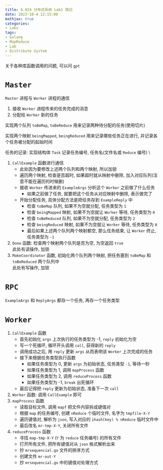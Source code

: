 ```yaml
---
title: 6.824 分布式系统 Lab1 简记
date: 2023-10-4 12:15:00
mathjax: true
categories:
- Labs
tags: 
- Golang
- MapReduce
- Lab
- Distribute System
---
```


关于各种库函数调用的问题, 可以问 `gpt`

# `Master` 

`Master` 进程与 `Worker` 进程的通信
1. 接收 `Worker` 进程传来的任务完成的消息
2. 分配给 `Worker` 新的任务

实现两个队列 `toBeMap`, `toBeReduce` 用来记录两种待分配的任务(使用切片) 

实现两个映射 `beingMapped`, `beingReduced` 用来记录哪些任务正在进行, 并记录各个任务被分配的起始时间

任务的记录: 实现结构体 `Task` 记录任务编号, 任务名(文件名或 `Reduce` 编号) \

1. `CallExample` 函数进行通信
    - 此处因为要修改上述两个队列和两个映射, 所以加锁
    - 遍历两个映射, 检查是否超时, 如果超时就从映射中删除, 加入对应队列(注意不能在遍历的时候删)
    - 接收 `Worker` 传进来的 `ExampleArgs` 分析这个 `Worker` 之前做了什么任务
        - 如果之前做了任务, 就要把这个任务从对应映射中删除, 表示做完了
    - 开始分配任务, 具体分配方法是把任务存到 `ExampleReply` 中
        - 检查 `toBeMap` 队列, 如果不为空就分配, 任务类型为 `1` 
        - 检查 `beingMapped` 映射, 如果不为空就让 `Worker` 等待, 任务类型为 `0`
        - 检查 `toBeReduced` 队列, 如果不为空就分配, 任务类型为 `2`
        - 检查 `beingReduced` 映射, 如果不为空就让 `Worker` 等待, 任务类型为 `0`
        - 最后如果上述两个队列两个映射都空, 那么任务结束, 让 `Worker` 终止, 任务类型为 `-1`
2. `Done` 函数: 检查两个映射两个队列是否为空, 为空返回 `true` \
    此处有读操作, 加锁
3. `MakeCoordinator` 函数, 初始化两个队列两个映射, 把任务塞到  `toBeMap` 和 `toBeReduced` 两个队列中 \
此处有写操作, 加锁

# `RPC` 

`ExampleArgs` 和 `ReplyArgs` 都存一个任务, 再存一个任务类型

# `Worker` 

1. `CallExample` 函数
    - 首先初始化 `args` 上次执行的任务类型为 -1,  `reply` 初始化为空 
    - 写一个死循环, 循环开头调用 `call`, 获得新的 `reply`
    - 调用成功之后, 用 `reply` 更新 `args` 从而表明该 `Worker` 上次完成的任务
    - 接下来根据任务类型执行函数
        - 如果任务类型为 0, 更新 `args` 为初始状态, 任务类型 `-1`, 等待一秒
        - 如果任务类型为 1, 调用 `mapProcess` 函数
        - 如果任务类型为 2, 调用 `reduceProcess` 函数
        - 如果任务类型为 -1, `break` 出死循环
    - 最后记得把 `reply` 更新为初始状态, 准备下一次 `call`
2. `Worker` 函数: 调用 `CallExample` 即可
3. `mapProcess` 函数
    - 读取目标文件, 调用 `mapf` 把文件内容拆成键值对
    - 根据 `map` 的任务编号, 创建 `nReduce` 个临时文件, 名字为 `tmpfile-X-Y`
    - 遍历键值对, 解析为 `json`, 写入对应的 `ihash(key) % nReduce` 临时文件中
    - 最后改名 `mr-tmp-X-Y`, 关闭所有文件
4. `reduceProcess` 函数
    - 寻找 `map-tmp-X-Y` (`Y` 为 `reduce` 任务编号) 的所有文件
    - 打开所有文件, 把所有键值对从 `json` 格式解析出来
    - 抄 `mrsequencial.go` 文件的排序方式
    - 创建文件 `mr-out-Y`
    - 抄 `mrsequencial.go` 中的键值对处理方式
